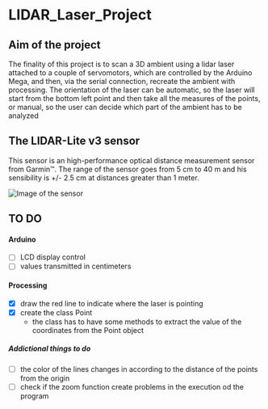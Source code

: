 # LIDAR_Laser_Project

## Aim of the project

The finality of this project is to scan a 3D ambient using a lidar laser attached to a couple of servomotors, which are controlled by the Arduino Mega, and then, via the serial connection, recreate the ambient with processing.
The orientation of the laser can be automatic, so the laser will start from the bottom left point and then take all the measures of the points, or manual, so the user can decide which part of the ambient has to be analyzed

## The LIDAR-Lite v3 sensor

This sensor is an high-performance optical distance measurement sensor from Garmin™.
The range of the sensor goes from 5 cm to 40 m and his sensibility is +/- 2.5 cm at distances greater than 1 meter.

![Image of the sensor](https://static.garmincdn.com/en/products/010-01722-00/g/cf-lg.jpg)

## TO DO

#### Arduino

* [ ] LCD display control
* [ ] values transmitted in centimeters

#### Processing

* [x] draw the red line to indicate where the laser is pointing
* [x] create the class Point 
  * the class has to have some methods to extract the value of the coordinates from the Point object

##### Addictional things to do

* [ ] the color of the lines changes in according to the distance of the points from the origin
* [ ] check if the zoom function create problems in the execution od the program